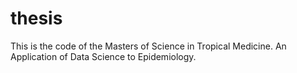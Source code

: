 # thesis
This is the code of the Masters of Science in Tropical Medicine. An Application of Data Science to Epidemiology.
